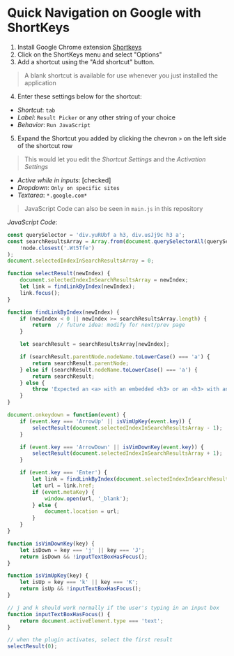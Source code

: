 # Quick Navigation on Google with ShortKeys

1. Install Google Chrome extension [Shortkeys](https://chrome.google.com/webstore/detail/shortkeys-custom-keyboard/logpjaacgmcbpdkdchjiaagddngobkck)
2. Click on the ShortKeys menu and select "Options"
3. Add a shortcut using the "Add shortcut" button.

> A blank shortcut is available for use whenever you just installed the application

4. Enter these settings below for the shortcut:

- *Shortcut*: `tab`
- *Label*: `Result Picker` or any other string of your choice
- *Behavior*: `Run JavaScript`

5. Expand the Shortcut you added by clicking the chevron `>` on the left side of the shortcut row

> This would let you edit the *Shortcut Settings* and the *Activation Settings*

- *Active while in inputs*: [checked]
- *Dropdown*: `Only on specific sites`
- *Textarea*: `*.google.com*`

> JavaScript Code can also be seen in `main.js` in this repository

*JavaScript Code*:

```javascript
const querySelector = 'div.yuRUbf a h3, div.usJj9c h3 a';
const searchResultsArray = Array.from(document.querySelectorAll(querySelector)).filter(node =>
    !node.closest('.Wt5Tfe')
);
document.selectedIndexInSearchResultsArray = 0;

function selectResult(newIndex) {
    document.selectedIndexInSearchResultsArray = newIndex;
    let link = findLinkByIndex(newIndex);
    link.focus();
}

function findLinkByIndex(newIndex) {
    if (newIndex < 0 || newIndex >= searchResultsArray.length) {
        return  // future idea: modify for next/prev page
    }

    let searchResult = searchResultsArray[newIndex];

    if (searchResult.parentNode.nodeName.toLowerCase() === 'a') {
        return searchResult.parentNode;
    } else if (searchResult.nodeName.toLowerCase() === 'a') {
        return searchResult;
    } else {
        throw 'Expected an <a> with an embedded <h3> or an <h3> with an embedded <a> but instead got ' + searchResult;
    }
}

document.onkeydown = function(event) {
    if (event.key === 'ArrowUp' || isVimUpKey(event.key)) {
        selectResult(document.selectedIndexInSearchResultsArray - 1);
    }

    if (event.key === 'ArrowDown' || isVimDownKey(event.key)) {
        selectResult(document.selectedIndexInSearchResultsArray + 1);
    }

    if (event.key === 'Enter') {
        let link = findLinkByIndex(document.selectedIndexInSearchResultsArray);
        let url = link.href;
        if (event.metaKey) {
            window.open(url, '_blank');
        } else {
            document.location = url;
        }
    }
}

function isVimDownKey(key) {
    let isDown = key === 'j' || key === 'J';
    return isDown && !inputTextBoxHasFocus();
}

function isVimUpKey(key) {
    let isUp = key === 'k' || key === 'K';
    return isUp && !inputTextBoxHasFocus();
}

// j and k should work normally if the user's typing in an input box
function inputTextBoxHasFocus() {
    return document.activeElement.type === 'text';
}

// when the plugin activates, select the first result
selectResult(0);
```
